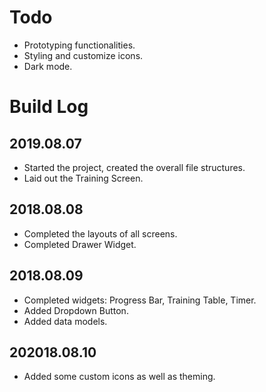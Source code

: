 # Todo
* Prototyping functionalities.
* Styling and customize icons.
* Dark mode.

# Build Log
## 2019.08.07
* Started the project, created the overall file structures.
* Laid out the Training Screen.

## 2018.08.08
* Completed the layouts of all screens.
* Completed Drawer Widget.

## 2018.08.09
* Completed widgets: Progress Bar, Training Table, Timer.
* Added Dropdown Button.
* Added data models.

## 202018.08.10
* Added some custom icons as well as theming.